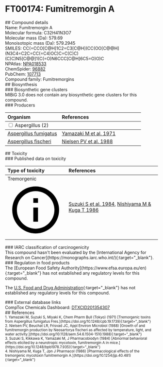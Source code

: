 
# FT00174: Fumitremorgin A
<div class="molecule_image" style="float:left">
<img data-smiles= COC1=CC2=C(C=C1)C1=C3[C@H](CC(C)(C)OO[C@H](C=C(C)C)N32)N2C(=O)[C@@H]3CCCN3C(=O)[C@]2(O)[C@H]1OCC=C(C)C data-smiles-options="{ 'width': 350, 'height': 350 }" />
</div>
## Compound details
<div style="overflow:hidden">
Name: Fumitremorgin A<br>
Molecular formula: C32H41N3O7<br>
Molecular mass (Da): 579.69<br>
Monoisotopic mass (Da): 579.2945<br>
<div class="break_all">
SMILES: CC(=CCO[C@H]1C2=C3[C@H](CC(OO[C@@H](N3C4=C2C=CC(=C4)OC)C=C(C)C)(C)C)N5[C@@]1(C(=O)N6CCC[C@H]6C5=O)O)C<br>
</div>
        NPAtlas: <a href=https://www.npatlas.org/explore/compounds/NPA018533 target="_blank">NPA018533</a><br>
        ChemSpider: <a href=https://www.chemspider.com/Chemical-Structure.96882.html target="_blank">96882</a><br>
        PubChem: <a href=https://pubchem.ncbi.nlm.nih.gov/compound/107713 target="_blank">107713</a><br>
    Compound family: Fumitremorgins<br>
</div>

<div markdown="block" class="section">
## Biosynthesis
<div markdown="block" class="subsection">
### Biosynthetic gene clusters
<div markdown="block" class="indented_block">
MIBiG 3.0 does not contain any biosynthetic gene clusters for this compound.
</div>
</div>

<div markdown="block" class="subsection">
### Producers
<table>
<thead>
<tr>
<th style="text-align: left;" role="columnheader" width="40%" data-sort-default>Organism</th>
<th style="text-align: left;" role="columnheader" width="60%">References</th>
</tr>
</thead>
        <tbody class="header">
        <tr>
        <td style="text-align: left;" colspan="2">
        <input type="checkbox" data-toggle="toggle" id=Aspergillus>
        <label for=Aspergillus>Aspergillus (2)</label>
        </td>
        </tr>
        </tbody>
        <tbody class="hide">
                <tr>
                <td style="text-align: left;"><a href="https://www.ncbi.nlm.nih.gov/Taxonomy/Browser/wwwtax.cgi?mode=Info&id=746128" target="_blank">Aspergillus fumigatus</a></td>
                <td style="text-align: left;"><a href="#REF00357">Yamazaki M et al. 1971</a></td>
                </tr>
                <tr>
                <td style="text-align: left;"><a href="https://www.ncbi.nlm.nih.gov/Taxonomy/Browser/wwwtax.cgi?mode=Info&id=36630" target="_blank">Aspergillus fischeri</a></td>
                <td style="text-align: left;"><a href="#REF00116">Nielsen PV et al. 1988</a></td>
                </tr>
        </tbody>
</table>
</div>
</div>

<div markdown="block" class="section">
## Toxicity
<div markdown="block" class="subsection">
### Published data on toxicity
<table>
<thead>
<tr>
<th style="text-align: left;" role="columnheader" width="40%" data-sort-default>Type of toxicity</th>
<th style="text-align: left;" role="columnheader" width="60%">References</th>
</tr>
</thead>
<tbody>
<tr>
<td style="text-align: left;">Tremorgenic <span class="twemoji" title="Induces tremors"><svg xmlns="http://www.w3.org/2000/svg" viewBox="0 0 24 24"><path d="M11 9h2V7h-2m1 13c-4.41 0-8-3.59-8-8s3.59-8 8-8 8 3.59 8 8-3.59 8-8 8m0-18A10 10 0 0 0 2 12a10 10 0 0 0 10 10 10 10 0 0 0 10-10A10 10 0 0 0 12 2m-1 15h2v-6h-2v6Z"></path></svg></span></td>
<td style="text-align: left;"><a href="#REF00118">Suzuki S et al. 1984</a>, <a href="#REF00117">Nishiyama M &amp; Kuga T 1986</a></td>
</tr>
</tbody>
</table>
</div>

<div markdown="block" class="subsection">
### IARC classification of carcinogenicity
<div markdown="block" class="indented_block">
This compound hasn't been evaluated by the [International Agency for Research on Cancer](https://monographs.iarc.who.int/){:target="_blank"}.<br>
</div>
</div>

<div markdown="block" class="subsection">
### Regulation in food products
<div markdown="block" class="indented_block">
The [European Food Safety Authority](https://www.efsa.europa.eu/en){:target="_blank"} has not established any regulatory levels for this compound. <br>

The [U.S. Food and Drug Administration](https://www.fda.gov/){:target="_blank"} has not established any regulatory levels for this compound. <br>

</div>
</div>

<div markdown="block" class="subsection">
### External database links
<div markdown="block" class="indented_block">
CompTox Chemicals Dashboard: <a href=https://comptox.epa.gov/dashboard/chemical/details/DTXCID201354307 target="_blank">DTXCID201354307</a><br>
</div>
</div>
</div>

<div markdown="block" class="section">
## References
<div markdown="block" style="font-size: smaller;">
<span id=REF00357>
1. Yamazaki M, Suzuki S, Miyaki K, Chem Pharm Bull (Tokyo) (1971) [Tremorgenic toxins from Aspergillus fumigatus Fres.](https://doi.org/10.1248/cpb.19.1739){:target="_blank"}<br>
</span>

<span id=REF00116>
2. Nielsen PV, Beuchat LR, Frisvad JC, Appl Environ Microbiol (1988) [Growth of and fumitremorgin production by Neosartorya fischeri as affected by temperature, light, and water activity.](https://doi.org/10.1128/aem.54.6.1504-1510.1988){:target="_blank"}<br>
</span>

<span id=REF00118>
3. Suzuki S, Kikkawa K, Yamazaki M, J Pharmacobiodyn (1984) [Abnormal behavioral effects elicited by a neurotropic mycotoxin, fumitremorgin A in mice.](https://doi.org/10.1248/bpb1978.7.935){:target="_blank"}<br>
</span>

<span id=REF00117>
4. Nishiyama M, Kuga T, Jpn J Pharmacol (1986) [Pharmacological effects of the tremorgenic mycotoxin fumitremorgin A.](https://doi.org/10.1254/jjp.40.481){:target="_blank"}<br>
</span>

</div>
</div>

<script type="text/javascript" src="https://unpkg.com/smiles-drawer@2.0.1/dist/smiles-drawer.min.js"></script>
<script>
    SmiDrawer.apply();
</script>